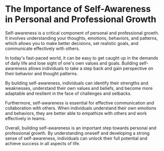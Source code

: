 The Importance of Self-Awareness in Personal and Professional Growth
==================================================================================

Self-awareness is a critical component of personal and professional growth. It involves understanding your thoughts, emotions, behaviors, and patterns, which allows you to make better decisions, set realistic goals, and communicate effectively with others.

In today's fast-paced world, it can be easy to get caught up in the demands of daily life and lose sight of one's own values and goals. Building self-awareness allows individuals to take a step back and gain perspective on their behavior and thought patterns.

By building self-awareness, individuals can identify their strengths and weaknesses, understand their own values and beliefs, and become more adaptable and resilient in the face of challenges and setbacks.

Furthermore, self-awareness is essential for effective communication and collaboration with others. When individuals understand their own emotions and behaviors, they are better able to empathize with others and work effectively in teams.

Overall, building self-awareness is an important step towards personal and professional growth. By understanding oneself and developing a strong sense of self-awareness, individuals can unlock their full potential and achieve success in all aspects of life.
